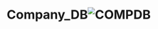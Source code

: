 # Company_DB![COMPDB](https://github.com/PhoonDerman/Company_DB/assets/84534969/6d9ff6c2-283e-46f9-9e79-63e26aab2fc7)
